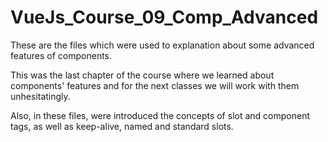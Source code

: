 # VueJs_Course_09_Comp_Advanced

These are the files which were used to explanation about some advanced features of components.

This was the last chapter of the course where we learned about components' features and for the next classes we will work with them unhesitatingly.

Also, in these files, were introduced the concepts of slot and component tags, as well as keep-alive, named and standard slots.
